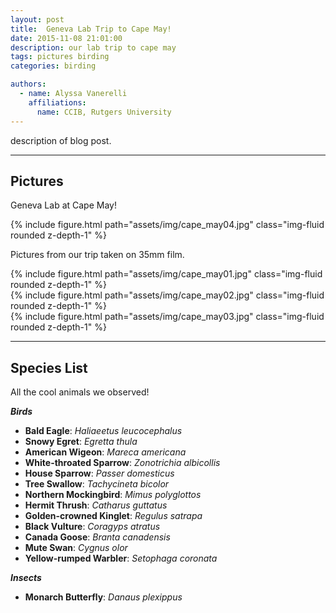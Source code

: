 ```yaml
---
layout: post
title:  Geneva Lab Trip to Cape May!
date: 2015-11-08 21:01:00
description: our lab trip to cape may
tags: pictures birding
categories: birding

authors:
  - name: Alyssa Vanerelli
    affiliations:
      name: CCIB, Rutgers University
---
```




description of blog post.

*** 

## Pictures

Geneva Lab at Cape May!

<div class="row mt-3">
    <div class="col-sm mt-3 mt-md-0">
        {% include figure.html path="assets/img/cape_may04.jpg" class="img-fluid rounded z-depth-1" %}
    </div>
</div>

Pictures from our trip taken on 35mm film.

<div class="row mt-3">
    <div class="col-sm mt-3 mt-md-0">
        {% include figure.html path="assets/img/cape_may01.jpg" class="img-fluid rounded z-depth-1" %}
    </div>
    <div class="col-sm mt-3 mt-md-0">
        {% include figure.html path="assets/img/cape_may02.jpg" class="img-fluid rounded z-depth-1" %}
    </div>
    <div class="col-sm mt-3 mt-md-0">
        {% include figure.html path="assets/img/cape_may03.jpg" class="img-fluid rounded z-depth-1" %}
    </div>
</div>

***

## Species List

All the cool animals we observed!
    
**_Birds_**
- **Bald Eagle**: _Haliaeetus leucocephalus_
- **Snowy Egret**: _Egretta thula_
- **American Wigeon**: _Mareca americana_
- **White-throated Sparrow**: _Zonotrichia albicollis_
- **House Sparrow**: _Passer domesticus_
- **Tree Swallow**: _Tachycineta bicolor_
- **Northern Mockingbird**: _Mimus polyglottos_
- **Hermit Thrush**: _Catharus guttatus_
- **Golden-crowned Kinglet**: _Regulus satrapa_
- **Black Vulture**: _Coragyps atratus_
- **Canada Goose**: _Branta canadensis_
- **Mute Swan**: _Cygnus olor_
- **Yellow-rumped Warbler**: _Setophaga coronata_
        
**_Insects_**
- **Monarch Butterfly**: _Danaus plexippus_

